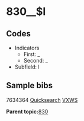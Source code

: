 # 830\_\_$l

## Codes

-   Indicators
    -   First: \_
    -   Second: \_
-   Subfield: l

## Sample bibs

7634364 [Quicksearch](https://search.library.yale.edu/catalog/7634364) [VXWS](http://prodorbis.library.yale.edu:7014/vxws/GetHoldingsService?bibId=7634364)

**Parent topic:**[830](../../tags/830/830.md)

